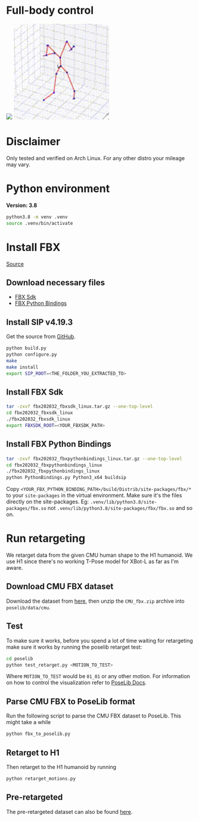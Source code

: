 # Full-body control

<img src="./assets/box.webp" width="256">
<img src="./assets/motion.gif" width="256">

# Disclaimer

Only tested and verified on Arch Linux. For any other distro your mileage may vary.

# Python environment

**Version: 3.8**

```bash
python3.8 -m venv .venv
source .venv/bin/activate
```

# Install FBX

[Source](https://github.com/nv-tlabs/ASE/issues/61)

## Download necessary files

- [FBX Sdk](https://www.autodesk.com/content/dam/autodesk/www/adn/fbx/2020-3-2/fbx202032_fbxsdk_linux.tar.gz)
- [FBX Python Bindings](https://www.autodesk.com/content/dam/autodesk/www/adn/fbx/2020-3-2/fbx202032_fbxpythonbindings_linux.tar.gz)


## Install SIP v4.19.3

Get the source from [GitHub](https://github.com/Python-SIP/sip/releases/tag/4.19.3).

```bash
python build.py
python configure.py
make
make install
export SIP_ROOT=<THE_FOLDER_YOU_EXTRACTED_TO>
```

## Install FBX Sdk

```bash
tar -zxvf fbx202032_fbxsdk_linux.tar.gz --one-top-level
cd fbx202032_fbxsdk_linux
./fbx202032_fbxsdk_linux
export FBXSDK_ROOT=<YOUR_FBXSDK_PATH>
```

## Install FBX Python Bindings

```bash
tar -zxvf fbx202032_fbxpythonbindings_linux.tar.gz --one-top-level
cd fbx202032_fbxpythonbindings_linux
./fbx202032_fbxpythonbindings_linux
python PythonBindings.py Python3_x64 buildsip
```

Copy `<YOUR_FBX_PYTHON_BINDING_PATH>/build/Distrib/site-packages/fbx/*` to your `site-packages` in the virtual environment. Make sure it's the files directly on the site-packages. Eg: `.venv/lib/python3.8/site-packages/fbx.so` not `.venv/lib/python3.8/site-packages/fbx/fbx.so` and so on.

# Run retargeting

We retarget data from the given CMU human shape to the H1 humanoid. We use H1 since there's no working T-Pose model for XBot-L as far as I'm aware.

## Download CMU FBX dataset

Download the dataset from [here](https://data.4tu.nl/datasets/0448aab2-3332-449f-a8e2-d208cb58c7df), then unzip the `CMU_fbx.zip` archive into `poselib/data/cmu`.

## Test

To make sure it works, before you spend a lot of time waiting for retargeting make sure it works by running the poselib retarget test:

```bash
cd poselib
python test_retarget.py <MOTION_TO_TEST>
```

Where `MOTION_TO_TEST` would be `01_01` or any other motion. For information on how to control the visualization refer to [PoseLib Docs](./poselib/README.md#poselibvisualization).

## Parse CMU FBX to PoseLib format

Run the following script to parse the CMU FBX dataset to PoseLib. This might take a while

```bash
python fbx_to_poselib.py
```

## Retarget to H1

Then retarget to the H1 humanoid by running

```bash
python retarget_motions.py
```

## Pre-retargeted

The pre-retargeted dataset can also be found [here](TODO).